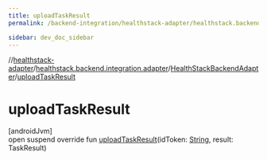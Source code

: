 ```yaml
---
title: uploadTaskResult
permalink: /backend-integration/healthstack-adapter/healthstack.backend.integration.adapter/-health-stack-backend-adapter/upload-task-result.html

sidebar: dev_doc_sidebar
---
```

//[healthstack-adapter](../../../healthstack-adapter.html)/[healthstack.backend.integration.adapter](../index.html)/[HealthStackBackendAdapter](index.html)/[uploadTaskResult](upload-task-result.html)



# uploadTaskResult



[androidJvm]\
open suspend override fun [uploadTaskResult](upload-task-result.html)(idToken: [String](https://kotlinlang.org/api/latest/jvm/stdlib/kotlin/-string/index.html), result: TaskResult)




